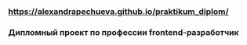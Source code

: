 ### https://alexandrapechueva.github.io/praktikum_diplom/
### Дипломный проект по профессии frontend-разработчик
